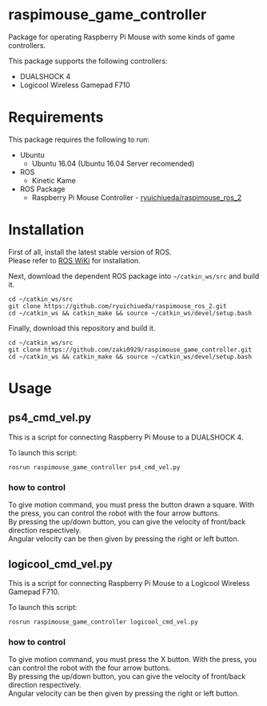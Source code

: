# raspimouse_game_controller

Package for operating Raspberry Pi Mouse with some kinds of game controllers.

This package supports the following controllers:

* DUALSHOCK 4
* Logicool Wireless Gamepad F710

# Requirements

This package requires the following to run:

* Ubuntu
  * Ubuntu 16.04 (Ubuntu 16.04 Server recomended)
* ROS
  * Kinetic Kame
* ROS Package
  * Raspberry Pi Mouse Controller - [ryuichiueda/raspimouse_ros_2](https://github.com/ryuichiueda/raspimouse_ros_2)

# Installation

First of all, install the latest stable version of ROS.  
Please refer to [ROS WiKi](http://wiki.ros.org/kinetic/Installation) for installation.

Next, download the dependent ROS package into `~/catkin_ws/src` and build it.

```
cd ~/catkin_ws/src
git clone https://github.com/ryuichiueda/raspimouse_ros_2.git
cd ~/catkin_ws && catkin_make && source ~/catkin_ws/devel/setup.bash
```

Finally, download this repository and build it.

```
cd ~/catkin_ws/src
git clone https://github.com/zaki0929/raspimouse_game_controller.git
cd ~/catkin_ws && catkin_make && source ~/catkin_ws/devel/setup.bash
```

# Usage

## ps4_cmd_vel.py

This is a script for connecting Raspberry Pi Mouse to a DUALSHOCK 4.

To launch this script:

```
rosrun raspimouse_game_controller ps4_cmd_vel.py
```

### how to control

To give motion command, you must press the button drawn a square. 
With the press, you can control the robot with the four arrow buttons.  
By pressing the up/down button, you can give the velocity of front/back
direction respectively.  
Angular velocity can be then given by pressing the right or left button.

## logicool_cmd_vel.py

This is a script for connecting Raspberry Pi Mouse to a Logicool Wireless Gamepad F710. 

To launch this script:

```
rosrun raspimouse_game_controller logicool_cmd_vel.py
```

### how to control

To give motion command, you must press the X button. 
With the press, you can control the robot with the four arrow buttons.  
By pressing the up/down button, you can give the velocity of front/back
direction respectively.  
Angular velocity can be then given by pressing
the right or left button.

